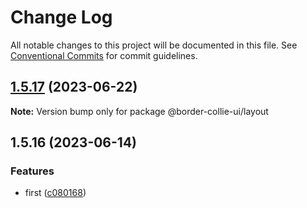 # Change Log

All notable changes to this project will be documented in this file.
See [Conventional Commits](https://conventionalcommits.org) for commit guidelines.

## [1.5.17](https://github.com/yuejs/c3/compare/@border-collie-ui/layout@1.5.16...@border-collie-ui/layout@1.5.17) (2023-06-22)

**Note:** Version bump only for package @border-collie-ui/layout

## 1.5.16 (2023-06-14)

### Features

- first ([c080168](https://github.com/yuejs/c3/commit/c08016812d92193e95c9600e6121a9e57c6a9165))
